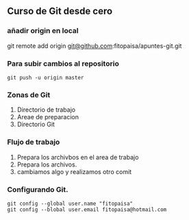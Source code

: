 ## Curso de Git desde cero

### añadir origin en local
git remote add origin git@github.com:fitopaisa/apuntes-git.git

### Para subir cambios al repositorio 
`git push -u origin master`

### Zonas de Git
1. Directorio de trabajo
2. Areae de preparacion
3. Directorio Git


### Flujo de trabajo
1. Prepara los archivbos en el area de trabajo
2. Prepara los archivos.
3. cambiamos algo y realizamos otro comit

### Configurando Git.
```
git config --global user.name "fitopaisa"
git config --blobal user.email fitopaisa@hotmail.com
```

